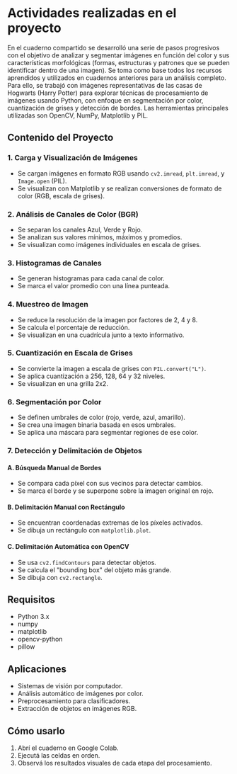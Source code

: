 # Actividades realizadas en el proyecto

En el cuaderno compartido se desarrolló una serie de pasos progresivos con el objetivo de analizar y segmentar imágenes en función del color y sus características morfológicas (formas, estructuras y patrones que se pueden identificar dentro de una imagen). Se toma como base todos los recursos aprendidos y utilizados en cuadernos anteriores para un análisis completo. Para ello, se trabajó con imágenes representativas de las casas de Hogwarts (Harry Potter) para explorar técnicas de procesamiento de imágenes usando Python, con enfoque en segmentación por color, cuantización de grises y detección de bordes. Las herramientas principales utilizadas son OpenCV, NumPy, Matplotlib y PIL.

## Contenido del Proyecto

### 1. Carga y Visualización de Imágenes
- Se cargan imágenes en formato RGB usando `cv2.imread`, `plt.imread`, y `Image.open` (PIL).
- Se visualizan con Matplotlib y se realizan conversiones de formato de color (RGB, escala de grises).

### 2. Análisis de Canales de Color (BGR)
- Se separan los canales Azul, Verde y Rojo.
- Se analizan sus valores mínimos, máximos y promedios.
- Se visualizan como imágenes individuales en escala de grises.

### 3. Histogramas de Canales
- Se generan histogramas para cada canal de color.
- Se marca el valor promedio con una línea punteada.

### 4. Muestreo de Imagen
- Se reduce la resolución de la imagen por factores de 2, 4 y 8.
- Se calcula el porcentaje de reducción.
- Se visualizan en una cuadrícula junto a texto informativo.

### 5. Cuantización en Escala de Grises
- Se convierte la imagen a escala de grises con `PIL.convert("L")`.
- Se aplica cuantización a 256, 128, 64 y 32 niveles.
- Se visualizan en una grilla 2x2.

### 6. Segmentación por Color
- Se definen umbrales de color (rojo, verde, azul, amarillo).
- Se crea una imagen binaria basada en esos umbrales.
- Se aplica una máscara para segmentar regiones de ese color.

### 7. Detección y Delimitación de Objetos

#### A. Búsqueda Manual de Bordes
- Se compara cada píxel con sus vecinos para detectar cambios.
- Se marca el borde y se superpone sobre la imagen original en rojo.

#### B. Delimitación Manual con Rectángulo
- Se encuentran coordenadas extremas de los píxeles activados.
- Se dibuja un rectángulo con `matplotlib.plot`.

#### C. Delimitación Automática con OpenCV
- Se usa `cv2.findContours` para detectar objetos.
- Se calcula el "bounding box" del objeto más grande.
- Se dibuja con `cv2.rectangle`.

## Requisitos

- Python 3.x
- numpy
- matplotlib
- opencv-python
- pillow

## Aplicaciones
- Sistemas de visión por computador.
- Análisis automático de imágenes por color.
- Preprocesamiento para clasificadores.
- Extracción de objetos en imágenes RGB.

## Cómo usarlo

1. Abrí el cuaderno en Google Colab.
2. Ejecutá las celdas en orden.
3. Observá los resultados visuales de cada etapa del procesamiento.

